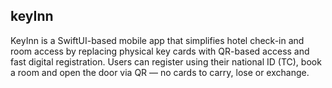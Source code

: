 ## keyInn
KeyInn is a SwiftUI-based mobile app that simplifies hotel check-in and room access by replacing physical key cards with QR-based access and fast digital registration. Users can register using their national ID (TC), book a room and open the door via QR — no cards to carry, lose or exchange.
